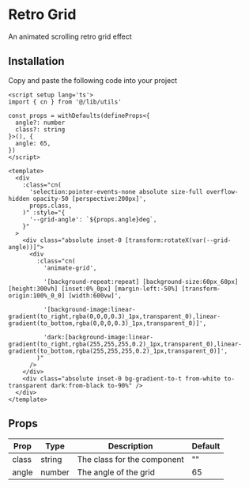 # Retro Grid

An animated scrolling retro grid effect

<demo src="../../src/example/retroGrid/Demo.vue" srcCode="../../src/spark-ui-demos/retroGrid/retroGrid.vue" />

## Installation

Copy and paste the following code into your project

```vue [RetroGrid.vue]
<script setup lang='ts'>
import { cn } from '@/lib/utils'

const props = withDefaults(defineProps<{
  angle?: number
  class?: string
}>(), {
  angle: 65,
})
</script>

<template>
  <div
    :class="cn(
      'selection:pointer-events-none absolute size-full overflow-hidden opacity-50 [perspective:200px]',
      props.class,
    )" :style="{
      '--grid-angle': `${props.angle}deg`,
    }"
  >
    <div class="absolute inset-0 [transform:rotateX(var(--grid-angle))]">
      <div
        :class="cn(
          'animate-grid',

          '[background-repeat:repeat] [background-size:60px_60px] [height:300vh] [inset:0%_0px] [margin-left:-50%] [transform-origin:100%_0_0] [width:600vw]',

          '[background-image:linear-gradient(to_right,rgba(0,0,0,0.3)_1px,transparent_0),linear-gradient(to_bottom,rgba(0,0,0,0.3)_1px,transparent_0)]',

          'dark:[background-image:linear-gradient(to_right,rgba(255,255,255,0.2)_1px,transparent_0),linear-gradient(to_bottom,rgba(255,255,255,0.2)_1px,transparent_0)]',
        )"
      />
    </div>
    <div class="absolute inset-0 bg-gradient-to-t from-white to-transparent dark:from-black to-90%" />
  </div>
</template>
```

## Props

| Prop  | Type   | Description                 | Default |
| ----- | ------ | --------------------------- | ------- |
| class | string | The class for the component | ""      |
| angle | number | The angle of the grid       | 65      |
